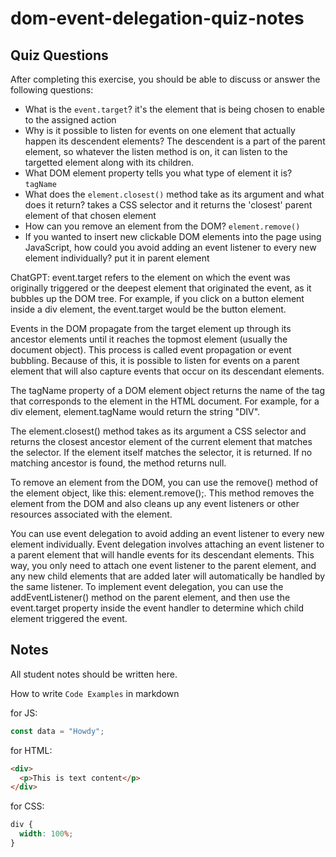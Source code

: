 # dom-event-delegation-quiz-notes

## Quiz Questions

After completing this exercise, you should be able to discuss or answer the following questions:

- What is the `event.target`?
it's the element that is being chosen to enable to the assigned action
- Why is it possible to listen for events on one element that actually happen its descendent elements?
The descendent is a part of the parent element, so whatever the listen method is on, it can listen to the targetted element along with its children.
- What DOM element property tells you what type of element it is?
`tagName`
- What does the `element.closest()` method take as its argument and what does it return?
takes a CSS selector and it returns the 'closest' parent element of that chosen element
- How can you remove an element from the DOM?
`element.remove()`
- If you wanted to insert new clickable DOM elements into the page using JavaScript, how could you avoid adding an event listener to every new element individually?
put it in parent element

ChatGPT:
event.target refers to the element on which the event was originally triggered or the deepest element that originated the event, as it bubbles up the DOM tree. For example, if you click on a button element inside a div element, the event.target would be the button element.

Events in the DOM propagate from the target element up through its ancestor elements until it reaches the topmost element (usually the document object). This process is called event propagation or event bubbling. Because of this, it is possible to listen for events on a parent element that will also capture events that occur on its descendant elements.

The tagName property of a DOM element object returns the name of the tag that corresponds to the element in the HTML document. For example, for a div element, element.tagName would return the string "DIV".

The element.closest() method takes as its argument a CSS selector and returns the closest ancestor element of the current element that matches the selector. If the element itself matches the selector, it is returned. If no matching ancestor is found, the method returns null.

To remove an element from the DOM, you can use the remove() method of the element object, like this: element.remove();. This method removes the element from the DOM and also cleans up any event listeners or other resources associated with the element.

You can use event delegation to avoid adding an event listener to every new element individually. Event delegation involves attaching an event listener to a parent element that will handle events for its descendant elements. This way, you only need to attach one event listener to the parent element, and any new child elements that are added later will automatically be handled by the same listener. To implement event delegation, you can use the addEventListener() method on the parent element, and then use the event.target property inside the event handler to determine which child element triggered the event.
## Notes

All student notes should be written here.


How to write `Code Examples` in markdown

for JS:

```javascript
const data = "Howdy";
```

for HTML:

```html
<div>
  <p>This is text content</p>
</div>
```

for CSS:

```css
div {
  width: 100%;
}
```
